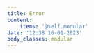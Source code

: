 ```yaml
---
title: Error
content:
    items: '@self.modular'
date: '12:38 16-01-2023'
body_classes: modular
---
```



